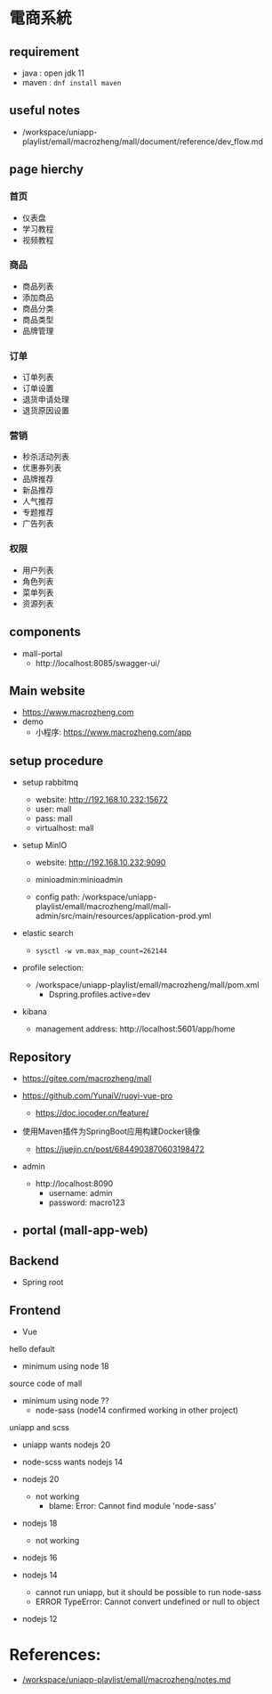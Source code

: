 
# 電商系統

## requirement
  - java : open jdk 11
  - maven : `dnf install maven`

## useful notes
  - /workspace/uniapp-playlist/emall/macrozheng/mall/document/reference/dev_flow.md

## page hierchy

### 首页
- 仪表盘
- 学习教程
- 视频教程

### 商品

- 商品列表
- 添加商品
- 商品分类
- 商品类型
- 品牌管理

### 订单

- 订单列表
- 订单设置
- 退货申请处理
- 退货原因设置

### 营销

- 秒杀活动列表
- 优惠券列表
- 品牌推荐
- 新品推荐
- 人气推荐
- 专题推荐
- 广告列表

### 权限

- 用户列表
- 角色列表
- 菜单列表
- 资源列表


## components
  - mall-portal
    - http://localhost:8085/swagger-ui/

## Main website
  - https://www.macrozheng.com
  - demo
    - 小程序: https://www.macrozheng.com/app

## setup procedure
  - setup rabbitmq
    - website: http://192.168.10.232:15672
    - user: mall
    - pass: mall
    - virtualhost: mall

  - setup  MinIO
    - website: http://192.168.10.232:9090
    - minioadmin:minioadmin

    - config path: /workspace/uniapp-playlist/emall/macrozheng/mall/mall-admin/src/main/resources/application-prod.yml

  - elastic search
    - `sysctl -w vm.max_map_count=262144`

  - profile selection:
    - /workspace/uniapp-playlist/emall/macrozheng/mall/pom.xml
      - Dspring.profiles.active=dev

  - kibana
    - management address: http://localhost:5601/app/home

## Repository
  - https://gitee.com/macrozheng/mall
  - https://github.com/YunaiV/ruoyi-vue-pro
    - https://doc.iocoder.cn/feature/

  - 使用Maven插件为SpringBoot应用构建Docker镜像 
    - https://juejin.cn/post/6844903870603198472

  - admin
    - http://localhost:8090
      - username: admin
      - password: macro123

  - portal (mall-app-web)
    - 


## Backend
  - Spring root

## Frontend
  - Vue


hello default 
  - minimum using node 18

source code of mall 
  - minimum using node ??
    - node-sass (node14 confirmed working in other project)
  

uniapp and scss
  - uniapp wants nodejs 20
  - node-scss wants nodejs 14
  
  - nodejs 20
    - not working
      - blame: Error: Cannot find module 'node-sass'

  - nodejs 18
    - not working
  - nodejs 16
  - nodejs 14
    - cannot run uniapp, but it should be possible to run node-sass
    - ERROR  TypeError: Cannot convert undefined or null to object
  - nodejs 12


# References:
  - [/workspace/uniapp-playlist/emall/macrozheng/notes.md](/workspace/uniapp-playlist/emall/macrozheng/notes.md)
